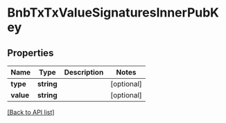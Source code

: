 # BnbTxTxValueSignaturesInnerPubKey

## Properties

Name | Type | Description | Notes
------------ | ------------- | ------------- | -------------
**type** | **string** |  | [optional]
**value** | **string** |  | [optional]

[[Back to API list]](../../README.md#api-endpoints)
